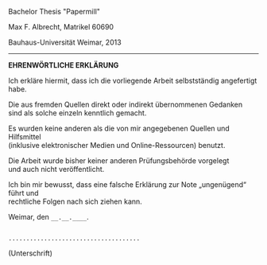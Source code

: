 
Bachelor Thesis "Papermill"

Max F. Albrecht, Matrikel 60690

Bauhaus-Universität Weimar, 2013

---

**EHRENWÖRTLICHE ERKLÄRUNG**

Ich erkläre hiermit, dass ich die vorliegende Arbeit selbstständig angefertigt habe.

Die aus fremden Quellen direkt oder indirekt übernommenen Gedanken \
sind als solche einzeln kenntlich gemacht.

Es wurden keine anderen als die von mir angegebenen Quellen und Hilfsmittel \
(inklusive elektronischer Medien und Online-Ressourcen) benutzt.

Die Arbeit wurde bisher keiner anderen Prüfungsbehörde vorgelegt \
und auch nicht veröffentlicht.

Ich bin mir bewusst, dass eine falsche Erklärung zur Note „ungenügend“ führt und \
rechtliche Folgen nach sich ziehen kann.

Weimar, den `__.__.____`.

```

.....................................
```

(Unterschrift)
